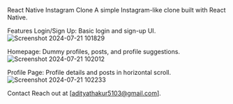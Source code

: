 React Native Instagram Clone
A simple Instagram-like clone built with React Native.

Features
Login/Sign Up: Basic login and sign-up UI.  ![Screenshot 2024-07-21 101829](https://github.com/user-attachments/assets/9cc4c063-8ac6-44d4-b69d-61720b39db28)

Homepage: Dummy profiles, posts, and profile suggestions.  ![Screenshot 2024-07-21 102012](https://github.com/user-attachments/assets/61472b44-9481-467e-902e-151af3452a16)

Profile Page: Profile details and posts in horizontal scroll. ![Screenshot 2024-07-21 102233](https://github.com/user-attachments/assets/415ea44c-8b1f-4730-9ecc-1bf8883ea74b)



Contact
Reach out at [adityathakur5103@gmail.com].

